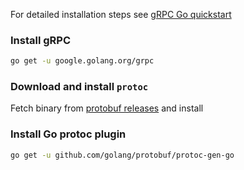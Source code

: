 For detailed installation steps see [gRPC Go quickstart](https://grpc.io/docs/quickstart/go.html)

### Install gRPC
```sh
go get -u google.golang.org/grpc
```

### Download and install `protoc`
Fetch binary from [protobuf releases](https://github.com/google/protobuf/releases) and install

### Install Go protoc plugin
```sh
go get -u github.com/golang/protobuf/protoc-gen-go
```
